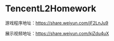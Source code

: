 # TencentL2Homework

游戏程序地址：https://share.weiyun.com/jF2LnJu9

展示视频地址：https://share.weiyun.com/kjZdu4uX
